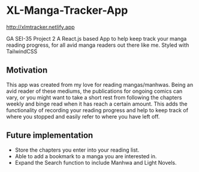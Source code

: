 # XL-Manga-Tracker-App

http://xlmtracker.netlify.app

GA SEI-35 Project 2
A React.js based App to help keep track your manga reading progress, for all avid manga readers out there like me.
Styled with TailwindCSS

## Motivation
This app was created from my love for reading mangas/manhwas.
Being an avid reader of these mediums, the publications for ongoing comics can vary, or you might want to take a short rest from following the chapters weekly and binge read when it has reach a certain amount.
This adds the functionality of recording your reading progress and help to keep track of where you stopped and easily refer to where you have left off.

## Future implementation

- Store the chapters you enter into your reading list.
- Able to add a bookmark to a manga you are interested in.
- Expand the Search function to include Manhwa and Light Novels.
